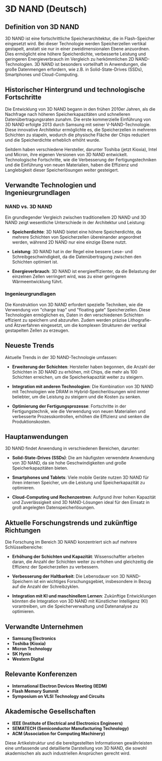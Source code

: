 # 3D NAND (Deutsch)

## Definition von 3D NAND

3D NAND ist eine fortschrittliche Speicherarchitektur, die in Flash-Speicher eingesetzt wird. Bei dieser Technologie werden Speicherzellen vertikal gestapelt, anstatt sie nur in einer zweidimensionalen Ebene anzuordnen. Dies ermöglicht eine höhere Speicherdichte, verbesserte Leistung und geringeren Energieverbrauch im Vergleich zu herkömmlichen 2D NAND-Technologien. 3D NAND ist besonders vorteilhaft in Anwendungen, die große Datenmengen erfordern, wie z.B. in Solid-State-Drives (SSDs), Smartphones und Cloud-Computing.

## Historischer Hintergrund und technologische Fortschritte

Die Entwicklung von 3D NAND begann in den frühen 2010er Jahren, als die Nachfrage nach höheren Speicherkapazitäten und schnelleren Datenübertragungsraten zunahm. Die erste kommerzielle Einführung von 3D NAND erfolgte 2013 durch Samsung mit seiner V-NAND-Technologie. Diese innovative Architektur ermöglichte es, die Speicherzellen in mehreren Schichten zu stapeln, wodurch die physische Fläche der Chips reduziert und die Speicherdichte erheblich erhöht wurde.

Seitdem haben verschiedene Hersteller, darunter Toshiba (jetzt Kioxia), Intel und Micron, ihre eigenen Versionen von 3D NAND entwickelt. Technologische Fortschritte, wie die Verbesserung der Fertigungstechniken und die Einführung von neuen Materialien, haben die Effizienz und Langlebigkeit dieser Speicherlösungen weiter gesteigert.

## Verwandte Technologien und Ingenieurgrundlagen

### NAND vs. 3D NAND

Ein grundlegender Vergleich zwischen traditionellem 2D NAND und 3D NAND zeigt wesentliche Unterschiede in der Architektur und Leistung:

- **Speicherdichte**: 3D NAND bietet eine höhere Speicherdichte, da mehrere Schichten von Speicherzellen übereinander angeordnet werden, während 2D NAND nur eine einzige Ebene nutzt.
  
- **Leistung**: 3D NAND hat in der Regel eine bessere Lese- und Schreibgeschwindigkeit, da die Datenübertragung zwischen den Schichten optimiert ist.

- **Energieverbrauch**: 3D NAND ist energieeffizienter, da die Belastung der einzelnen Zellen verringert wird, was zu einer geringeren Wärmeentwicklung führt.

### Ingenieurgrundlagen

Die Konstruktion von 3D NAND erfordert spezielle Techniken, wie die Verwendung von "charge trap" und "floating gate" Speicherzellen. Diese Technologien ermöglichen es, Daten in den verschiedenen Schichten effizient zu speichern und abzurufen. Zudem werden präzise Lithografie- und Ätzverfahren eingesetzt, um die komplexen Strukturen der vertikal gestapelten Zellen zu erzeugen.

## Neueste Trends

Aktuelle Trends in der 3D NAND-Technologie umfassen:

- **Erweiterung der Schichten**: Hersteller haben begonnen, die Anzahl der Schichten in 3D NAND zu erhöhen, mit Chips, die mehr als 100 Schichten erreichen, um die Speicherkapazität weiter zu steigern.
  
- **Integration mit anderen Technologien**: Die Kombination von 3D NAND mit Technologien wie DRAM in Hybrid-Speicherlösungen wird immer beliebter, um die Leistung zu steigern und die Kosten zu senken.

- **Optimierung der Fertigungsprozesse**: Fortschritte in der Fertigungstechnik, wie die Verwendung von neuen Materialien und verbesserte Prozesskontrollen, erhöhen die Effizienz und senken die Produktionskosten.

## Hauptanwendungen

3D NAND findet Anwendung in verschiedenen Bereichen, darunter:

- **Solid-State-Drives (SSDs)**: Die am häufigsten verwendete Anwendung von 3D NAND, da sie hohe Geschwindigkeiten und große Speicherkapazitäten bieten.
  
- **Smartphones und Tablets**: Viele mobile Geräte nutzen 3D NAND für ihren internen Speicher, um die Leistung und Speicherkapazität zu optimieren.

- **Cloud-Computing und Rechenzentren**: Aufgrund ihrer hohen Kapazität und Zuverlässigkeit sind 3D NAND-Lösungen ideal für den Einsatz in groß angelegten Datenspeicherlösungen.

## Aktuelle Forschungstrends und zukünftige Richtungen

Die Forschung im Bereich 3D NAND konzentriert sich auf mehrere Schlüsselbereiche:

- **Erhöhung der Schichten und Kapazität**: Wissenschaftler arbeiten daran, die Anzahl der Schichten weiter zu erhöhen und gleichzeitig die Effizienz der Speicherzellen zu verbessern.

- **Verbesserung der Haltbarkeit**: Die Lebensdauer von 3D NAND-Speichern ist ein wichtiges Forschungsgebiet, insbesondere in Bezug auf die Anzahl der Schreibzyklen.

- **Integration mit KI und maschinellem Lernen**: Zukünftige Entwicklungen könnten die Integration von 3D NAND mit Künstlicher Intelligenz (KI) vorantreiben, um die Speicherverwaltung und Datenanalyse zu optimieren.

## Verwandte Unternehmen

- **Samsung Electronics**
- **Toshiba (Kioxia)**
- **Micron Technology**
- **SK Hynix**
- **Western Digital**

## Relevante Konferenzen

- **International Electron Devices Meeting (IEDM)**
- **Flash Memory Summit**
- **Symposium on VLSI Technology and Circuits**

## Akademische Gesellschaften

- **IEEE (Institute of Electrical and Electronics Engineers)**
- **SEMATECH (Semiconductor Manufacturing Technology)**
- **ACM (Association for Computing Machinery)**

Diese Artikelstruktur und die bereitgestellten Informationen gewährleisten eine umfassende und detaillierte Darstellung von 3D NAND, die sowohl akademischen als auch industriellen Ansprüchen gerecht wird.